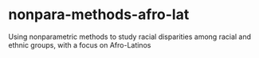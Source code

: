 # nonpara-methods-afro-lat
Using nonparametric methods to study racial disparities among racial and ethnic groups, with a focus on Afro-Latinos
